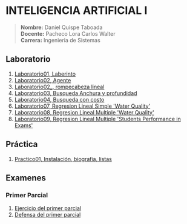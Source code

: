 # INTELIGENCIA ARTIFICIAL I
> **Nombre:** Daniel Quispe Taboada <br>
> **Docente:** Pacheco Lora Carlos Walter <br>
> **Carrera:** Ingenieria de Sistemas
## Laboratorio
1. [Laboratorio01, Laberinto](./Laboratorio/Laboratorio01)
2. [Laboratorio02, Agente](./Laboratorio/Laboratorio02)
2. [Laboratorio02_, rompecabeza lineal](./Laboratorio/Laboratorio02_)
3. [Laboratorio03, Busqueda Anchura y profundidad](./Laboratorio/Laboratorio03)
4. [Laboratorio04, Busqueda con costo](./Laboratorio/Laboratorio04)
7. [Laboratorio07, Regresion Lineal Simple 'Water Quality'](./Laboratorio/Laboratorio07)
8. [Laboratorio08, Regresion Lineal Multiple 'Water Quality'](./Laboratorio/Laboratorio09)
9. [Laboratorio09, Regresion Lineal Multiple 'Students Performance in Exams'](./Laboratorio/Laboratorio09_)
## Práctica
1. [Practico01, Instalación, biografia, listas](./Practicas/Practica01)
## Examenes 
### Primer Parcial
1. [Ejercicio del primer parcial](./Examen/QuispeTaboadaDaniel_1P)
2. [Defensa del primer parcial](./Examen/QuispeTaboadaDaniel_1P_Defensa)
